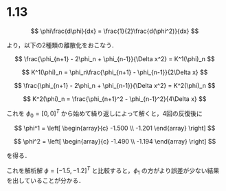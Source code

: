 # 1.13

$$ \phi\frac{d\phi}{dx} = \frac{1}{2}\frac{d(\phi^2)}{dx} $$

より，以下の2種類の離散化をおこなう．

$$ \frac{\phi_{n+1} - 2\phi_n + \phi_{n-1}}{\Delta x^2} = K^1(\phi)_n $$

$$ K^1(\phi)_n = \phi_n\frac{\phi_{n+1} - \phi_{n-1}}{2\Delta x} $$

$$ \frac{\phi_{n+1} - 2\phi_n + \phi_{n-1}}{\Delta x^2} = K^2(\phi)_n $$

$$ K^2(\phi)_n = \frac{\phi_{n+1}^2 - \phi_{n-1}^2}{4\Delta x} $$

これを $\phi_0 = [0, 0]^T$ から始めて繰り返しによって解くと，4回の反復後に

$$ \phi^1 = \left[ \begin{array}{c} -1.500 \\ -1.201 \end{array} \right] $$

$$ \phi^2 = \left[ \begin{array}{c} -1.490 \\ -1.194 \end{array} \right] $$

を得る．

これを解析解 $\phi = [-1.5, -1.2]^T$ と比較すると，$\phi_1$ の方がより誤差が少ない結果を出していることが分かる．
